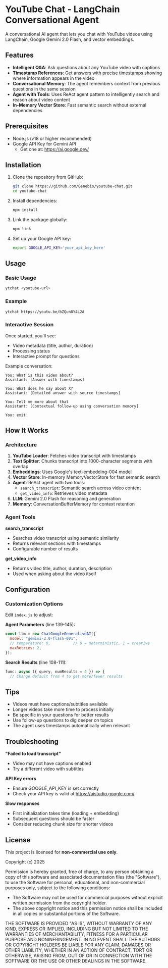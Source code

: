 # YouTube Chat - LangChain Conversational Agent

A conversational AI agent that lets you chat with YouTube videos using LangChain, Google Gemini 2.0 Flash, and vector embeddings.

## Features

- **Intelligent Q&A**: Ask questions about any YouTube video with captions
- **Timestamp References**: Get answers with precise timestamps showing where information appears in the video
- **Conversational Memory**: The agent remembers context from previous questions in the same session
- **Agent with Tools**: Uses ReAct agent pattern to intelligently search and reason about video content
- **In-Memory Vector Store**: Fast semantic search without external dependencies

## Prerequisites

- Node.js (v18 or higher recommended)
- Google API Key for Gemini API
  - Get one at: https://ai.google.dev/

## Installation

1. Clone the repository from GitHub:
   ```bash
   git clone https://github.com/Genebio/youtube-chat.git
   cd youtube-chat
   ```

2. Install dependencies:
   ```bash
   npm install
   ```

3. Link the package globally:
   ```bash
   npm link
   ```

4. Set up your Google API key:
   ```bash
   export GOOGLE_API_KEY='your_api_key_here'
   ```

## Usage

### Basic Usage

```bash
ytchat <youtube-url>
```

### Example

```bash
ytchat https://youtu.be/bZQun8Y4L2A
```

### Interactive Session

Once started, you'll see:
- Video metadata (title, author, duration)
- Processing status
- Interactive prompt for questions

Example conversation:
```
You: What is this video about?
Assistant: [Answer with timestamps]

You: What does he say about X?
Assistant: [Detailed answer with source timestamps]

You: Tell me more about that
Assistant: [Contextual follow-up using conversation memory]

You: exit
```

## How It Works

### Architecture

1. **YouTube Loader**: Fetches video transcript with timestamps
2. **Text Splitter**: Chunks transcript into 1000-character segments with overlap
3. **Embeddings**: Uses Google's text-embedding-004 model
4. **Vector Store**: In-memory MemoryVectorStore for fast semantic search
5. **Agent**: ReAct agent with two tools:
   - `search_transcript`: Semantic search across video content
   - `get_video_info`: Retrieves video metadata
6. **LLM**: Gemini 2.0 Flash for reasoning and generation
7. **Memory**: ConversationBufferMemory for context retention

### Agent Tools

**search_transcript**
- Searches video transcript using semantic similarity
- Returns relevant sections with timestamps
- Configurable number of results

**get_video_info**
- Returns video title, author, duration, description
- Used when asking about the video itself

## Configuration

### Customization Options

Edit `index.js` to adjust:

**Agent Parameters** (line 139-145):
```javascript
const llm = new ChatGoogleGenerativeAI({
  model: "gemini-2.0-flash-001",
  // temperature: 0,          // 0 = deterministic, 1 = creative
  maxRetries: 2,
});
```

**Search Results** (line 108-111):
```javascript
func: async ({ query, numResults = 4 }) => {
  // Change default from 4 to get more/fewer results
```

## Tips

- Videos must have captions/subtitles available
- Longer videos take more time to process initially
- Be specific in your questions for better results
- Use follow-up questions to dig deeper on topics
- The agent uses timestamps automatically when relevant

## Troubleshooting

**"Failed to load transcript"**
- Video may not have captions enabled
- Try a different video with subtitles

**API Key errors**
- Ensure GOOGLE_API_KEY is set correctly
- Check your API key is valid at https://aistudio.google.com/

**Slow responses**
- First initialization takes time (loading + embedding)
- Subsequent questions should be faster
- Consider reducing chunk size for shorter videos

## License

This project is licensed for **non-commercial use only**.

Copyright (c) 2025

Permission is hereby granted, free of charge, to any person obtaining a copy of this software and associated documentation files (the "Software"), to use the Software for personal, educational, and non-commercial purposes only, subject to the following conditions:

- The Software may not be used for commercial purposes without explicit written permission from the copyright holder.
- The above copyright notice and this permission notice shall be included in all copies or substantial portions of the Software.

THE SOFTWARE IS PROVIDED "AS IS", WITHOUT WARRANTY OF ANY KIND, EXPRESS OR IMPLIED, INCLUDING BUT NOT LIMITED TO THE WARRANTIES OF MERCHANTABILITY, FITNESS FOR A PARTICULAR PURPOSE AND NONINFRINGEMENT. IN NO EVENT SHALL THE AUTHORS OR COPYRIGHT HOLDERS BE LIABLE FOR ANY CLAIM, DAMAGES OR OTHER LIABILITY, WHETHER IN AN ACTION OF CONTRACT, TORT OR OTHERWISE, ARISING FROM, OUT OF OR IN CONNECTION WITH THE SOFTWARE OR THE USE OR OTHER DEALINGS IN THE SOFTWARE.